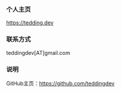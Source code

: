 ### 个人主页
<a href="https://tedding.dev" target="_blank">https://tedding.dev</a>

### 联系方式
teddingdev[AT]gmail.com

### 说明
GitHub主页：<a href="https://github.com/teddingdev" target="_blank">https://github.com/teddingdev</a>
